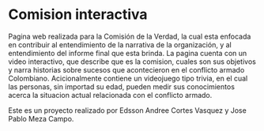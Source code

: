 # Comision interactiva

Pagina web realizada para la Comisión de la Verdad, la cual esta enfocada en contribuir al entendimiento de la narrativa de la organización, y al entendimiento del informe final que esta brinda.
La pagina cuenta con un video interactivo, que describe que es la comision, cuales son sus objetivos y narra historias sobre sucesos que acontecieron en el conflicto armado Colombiano.
Acicionalmente contiene un videojuego tipo trivia, en el cual las personas, sin importad su edad, pueden medir sus conocimientos acerca la situacion actual relacionada con el conflicto armado.

Este es un proyecto realizado por Edsson Andree Cortes Vasquez y Jose Pablo Meza Campo.
